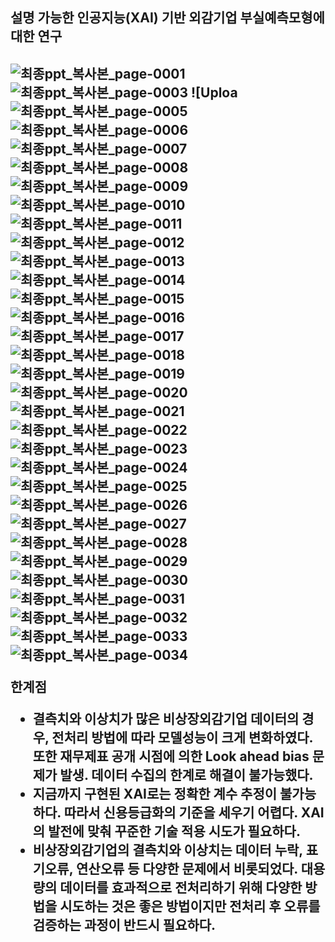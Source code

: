  <h2>설명 가능한 인공지능(XAI) 기반 외감기업 부실예측모형에 대한 연구<h2>

![최종ppt_복사본_page-0001](https://github.com/gogiri/CheckMate/assets/139231430/c09643b7-f2ae-41ea-a79c-4f0d394ad84d)
![최종ppt_복사본_page-0003](https://github.com/gogiri/CheckMate/assets/139231430/d9b2696f-1804-4f4a-8a99-61af44508a50)
![Uploa![최종ppt_복사본_page-0005](https://github.com/gogiri/CheckMate/assets/139231430/90407d81-9a26-4b1f-bbd8-bd7ed96ce771)
![최종ppt_복사본_page-0006](https://github.com/gogiri/CheckMate/assets/139231430/f0a9c482-1d08-4ae0-9d35-9ff25103518c)
![최종ppt_복사본_page-0007](https://github.com/gogiri/CheckMate/assets/139231430/88847596-9c8c-4a3c-860b-e4ce3b6373c4)
![최종ppt_복사본_page-0008](https://github.com/gogiri/CheckMate/assets/139231430/da99dc7e-eb00-4aea-b9e2-8c09245a7f67)
![최종ppt_복사본_page-0009](https://github.com/gogiri/CheckMate/assets/139231430/9a2c63c7-3f66-4e24-a8e7-725e7013a722)
![최종ppt_복사본_page-0010](https://github.com/gogiri/CheckMate/assets/139231430/74e7f2f2-8933-432c-a6be-72024c2a1fdf)
![최종ppt_복사본_page-0011](https://github.com/gogiri/CheckMate/assets/139231430/df36449b-5f98-418e-8e29-ff2078d51f9a)
![최종ppt_복사본_page-0012](https://github.com/gogiri/CheckMate/assets/139231430/659fde6b-a6d0-4d80-bfbd-c13b50dbf6bc)
![최종ppt_복사본_page-0013](https://github.com/gogiri/CheckMate/assets/139231430/d1f3ea51-4abc-4053-b3af-da12c4073ec6)
![최종ppt_복사본_page-0014](https://github.com/gogiri/CheckMate/assets/139231430/c138bbc0-8f13-43f2-94e5-8f705669b041)
![최종ppt_복사본_page-0015](https://github.com/gogiri/CheckMate/assets/139231430/75912ed6-acab-4cce-82b9-00cf5f82ee81)
![최종ppt_복사본_page-0016](https://github.com/gogiri/CheckMate/assets/139231430/b8e53da2-5932-4e3a-a702-45eb4a6d918d)
![최종ppt_복사본_page-0017](https://github.com/gogiri/CheckMate/assets/139231430/e431efcd-45c4-47f5-bc8f-c44621724f00)
![최종ppt_복사본_page-0018](https://github.com/gogiri/CheckMate/assets/139231430/6b5fc5db-f9ec-4b81-8af1-dd8b46b6fabe)
![최종ppt_복사본_page-0019](https://github.com/gogiri/CheckMate/assets/139231430/ef0c8ea5-c72c-49c0-b8fc-23660dc27122)
![최종ppt_복사본_page-0020](https://github.com/gogiri/CheckMate/assets/139231430/74a52200-0ae8-4fe9-8a3b-2656824566b6)
![최종ppt_복사본_page-0021](https://github.com/gogiri/CheckMate/assets/139231430/bbbbbf10-6472-48dc-9b17-50a1e2209fa7)
![최종ppt_복사본_page-0022](https://github.com/gogiri/CheckMate/assets/139231430/1fc43d2e-7722-4d0c-8fb5-b999ac37d641)
![최종ppt_복사본_page-0023](https://github.com/gogiri/CheckMate/assets/139231430/fa4c482e-799b-437b-9360-7c28aa9e977c)
![최종ppt_복사본_page-0024](https://github.com/gogiri/CheckMate/assets/139231430/f7f03908-9c01-4913-acbc-13c6baa08e56)
![최종ppt_복사본_page-0025](https://github.com/gogiri/CheckMate/assets/139231430/c5cbb8ea-06b6-4d8b-b4fe-c24216ea7a60)
![최종ppt_복사본_page-0026](https://github.com/gogiri/CheckMate/assets/139231430/9d9a1319-ab68-4d3b-bcf0-869664690a24)
![최종ppt_복사본_page-0027](https://github.com/gogiri/CheckMate/assets/139231430/f3e5e4b1-40f3-443a-beaa-fde92f0beb99)
![최종ppt_복사본_page-0028](https://github.com/gogiri/CheckMate/assets/139231430/e3932d1e-7140-4963-92b7-4979ada8397b)
![최종ppt_복사본_page-0029](https://github.com/gogiri/CheckMate/assets/139231430/c2292c37-5d74-430e-9b11-c4bdd012dbdc)
![최종ppt_복사본_page-0030](https://github.com/gogiri/CheckMate/assets/139231430/42baeb41-2526-4d81-894f-975cd62330cc)
![최종ppt_복사본_page-0031](https://github.com/gogiri/CheckMate/assets/139231430/37aac311-2a4d-42d8-a08b-5c6b798be25e)
![최종ppt_복사본_page-0032](https://github.com/gogiri/CheckMate/assets/139231430/1971372a-666e-4836-85d7-a4a606ec957a)
![최종ppt_복사본_page-0033](https://github.com/gogiri/CheckMate/assets/139231430/62ffce9e-0d54-47b7-bef0-cc82bbf3e707)
![최종ppt_복사본_page-0034](https://github.com/gogiri/CheckMate/assets/139231430/f9a40cff-21c4-4c67-96cd-5701433b8bc2)

한계점

- 결측치와 이상치가 많은 비상장외감기업 데이터의 경우, 전처리 방법에 따라 모델성능이 크게 변화하였다. 또한 재무제표 공개 시점에 의한 Look ahead bias 문제가 발생. 데이터 수집의 한계로 해결이 불가능했다.
- 지금까지 구현된 XAI로는 정확한 계수 추정이 불가능하다. 따라서 신용등급화의 기준을 세우기 어렵다. XAI의 발전에 맞춰 꾸준한 기술 적용 시도가 필요하다.
- 비상장외감기업의 결측치와 이상치는 데이터 누락, 표기오류, 연산오류 등 다양한 문제에서 비롯되었다. 대용량의 데이터를 효과적으로 전처리하기 위해 다양한 방법을 시도하는 것은 좋은 방법이지만 전처리 후 오류를 검증하는 과정이 반드시 필요하다.
